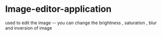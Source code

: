 # Image-editor-application
used to edit the image -- you can change the brightness , saturation , blur and inversion of image
